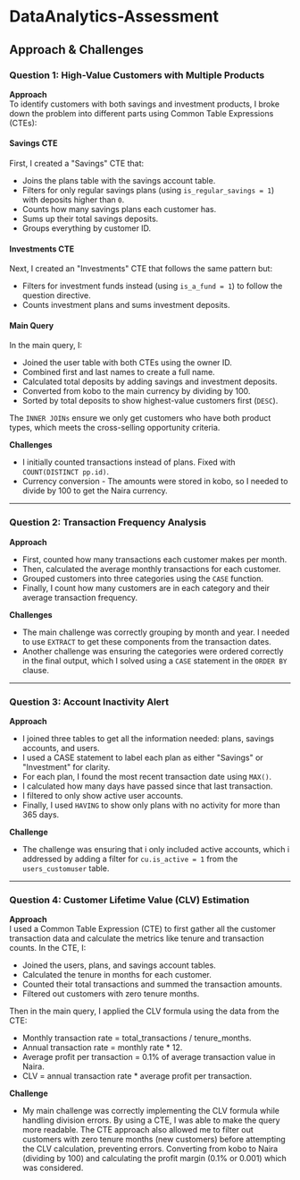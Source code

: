 # DataAnalytics-Assessment

## Approach & Challenges

### **Question 1: High-Value Customers with Multiple Products**

**Approach**  
To identify customers with both savings and investment products, I broke down the problem into different parts using Common Table Expressions (CTEs):

#### Savings CTE

First, I created a "Savings" CTE that:

- Joins the plans table with the savings account table.
- Filters for only regular savings plans (using `is_regular_savings = 1`) with deposits higher than `0`.
- Counts how many savings plans each customer has.
- Sums up their total savings deposits.
- Groups everything by customer ID.

#### Investments CTE

Next, I created an "Investments" CTE that follows the same pattern but:

- Filters for investment funds instead (using `is_a_fund = 1`) to follow the question directive.
- Counts investment plans and sums investment deposits.

#### Main Query

In the main query, I:

- Joined the user table with both CTEs using the owner ID.
- Combined first and last names to create a full name.
- Calculated total deposits by adding savings and investment deposits.
- Converted from kobo to the main currency by dividing by 100.
- Sorted by total deposits to show highest-value customers first (`DESC`).

The `INNER JOINs` ensure we only get customers who have both product types, which meets the cross-selling opportunity criteria.

**Challenges**  
- I initially counted transactions instead of plans. Fixed with `COUNT(DISTINCT pp.id)`.
- Currency conversion - The amounts were stored in kobo, so I needed to divide by 100 to get the Naira currency.

---

### **Question 2: Transaction Frequency Analysis**
**Approach**  
- First, counted how many transactions each customer makes per month.
- Then, calculated the average monthly transactions for each customer.
- Grouped customers into three categories using the `CASE` function.
- Finally, I count how many customers are in each category and their average transaction frequency.


**Challenges**  
- The main challenge was correctly grouping by month and year. I needed to use `EXTRACT` to get these components from the transaction dates. 
- Another challenge was ensuring the categories were ordered correctly in the final output, which I solved using a `CASE` statement in the `ORDER BY` clause.

---

### **Question 3: Account Inactivity Alert**
**Approach**  
- I joined three tables to get all the information needed: plans, savings accounts, and users.
- I used a CASE statement to label each plan as either "Savings" or "Investment" for clarity.
- For each plan, I found the most recent transaction date using `MAX()`.
- I calculated how many days have passed since that last transaction.
- I filtered to only show active user accounts.
- Finally, I used `HAVING` to show only plans with no activity for more than 365 days.

**Challenge**  
- The challenge was ensuring that i only included active accounts, which i addressed by adding a filter for `cu.is_active = 1` from the `users_customuser` table.

---

### **Question 4: Customer Lifetime Value (CLV) Estimation**
**Approach**  
I used a Common Table Expression (CTE) to first gather all the customer transaction data and calculate the metrics like tenure and transaction counts. In the CTE, I:

- Joined the users, plans, and savings account tables.
- Calculated the tenure in months for each customer.
- Counted their total transactions and summed the transaction amounts.
- Filtered out customers with zero tenure months.

Then in the main query, I applied the CLV formula using the data from the CTE:

- Monthly transaction rate = total_transactions / tenure_months.
- Annual transaction rate = monthly rate * 12.
- Average profit per transaction = 0.1% of average transaction value in Naira.
- CLV = annual transaction rate * average profit per transaction.

**Challenge**  
- My main challenge was correctly implementing the CLV formula while handling division errors. By using a CTE, I was able to make the query more readable. The CTE approach also allowed me to filter out customers with zero tenure months (new customers) before attempting the CLV calculation, preventing errors. Converting from kobo to Naira (dividing by 100) and calculating the profit margin (0.1% or 0.001) which was considered.
